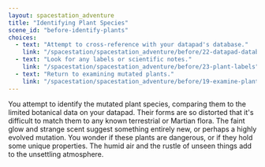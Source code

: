 ```yaml
---
layout: spacestation_adventure
title: "Identifying Plant Species"
scene_id: "before-identify-plants"
choices:
  - text: "Attempt to cross-reference with your datapad's database."
    link: "/spacestation/spacestation_adventure/before/22-datapad-database"
  - text: "Look for any labels or scientific notes."
    link: "/spacestation/spacestation_adventure/before/23-plant-labels"
  - text: "Return to examining mutated plants."
    link: "/spacestation/spacestation_adventure/before/19-examine-plants"
---
```


You attempt to identify the mutated plant species, comparing them to the limited botanical data on your datapad. Their forms are so distorted that it's difficult to match them to any known terrestrial or Martian flora. The faint glow and strange scent suggest something entirely new, or perhaps a highly evolved mutation. You wonder if these plants are dangerous, or if they hold some unique properties. The humid air and the rustle of unseen things add to the unsettling atmosphere.
